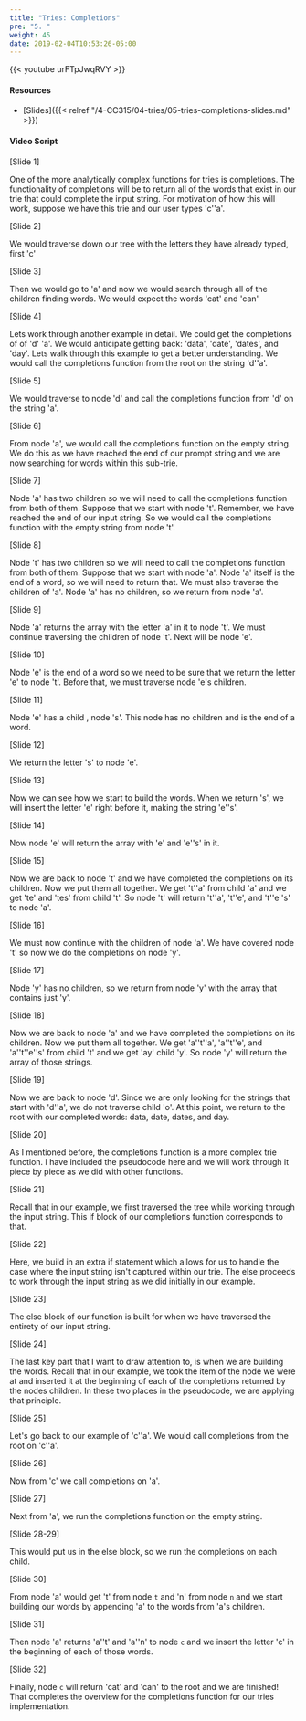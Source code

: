 ```yaml
---
title: "Tries: Completions"
pre: "5. "
weight: 45
date: 2019-02-04T10:53:26-05:00
---
```


{{< youtube urFTpJwqRVY >}}

#### Resources
* [Slides]({{< relref "/4-CC315/04-tries/05-tries-completions-slides.md" >}})

#### Video Script

[Slide 1]

One of the more analytically complex functions for tries is completions. The functionality of completions will be to return all of the words that exist in our trie that could complete the input string. For motivation of how this will work, suppose we have this trie and our user types 'c''a'. 

[Slide 2]

We would traverse down our tree with the letters they have already typed, first 'c'

[Slide 3]

Then we would go to 'a' and now we would search through all of the children finding words. We would expect the words 'cat' and 'can'


[Slide 4]

Lets work through another example in detail. We could get the completions of of 'd' 'a'. We would anticipate getting back: 'data', 'date', 'dates', and 'day'. Lets walk through this example to get a better understanding. We would call the completions function from the root on the string 'd''a'. 


[Slide 5]

We would traverse to node 'd' and call the completions function from 'd' on the string 'a'. 


[Slide 6]

From node 'a', we would call the completions function on the empty string. We do this as we have reached the end of our prompt string and we are now searching for words within this sub-trie. 


[Slide 7]

Node 'a' has two children so we will need to call the completions function from both of them. Suppose that we start with node 't'. Remember, we have reached the end of our input string. So we would call the completions function with the empty string from node 't'.


[Slide 8]

Node 't' has two children so we will need to call the completions function from both of them. Suppose that we start with node 'a'. Node 'a' itself is the end of a word, so we will need to return that. We must also traverse the children of 'a'. Node 'a' has no children, so we return from node 'a'.


[Slide 9]

Node 'a' returns the array with the letter 'a' in it to node 't'. We must continue traversing the children of node 't'. Next will be node 'e'.


[Slide 10]

Node 'e' is the end of a word so we need to be sure that we return the letter 'e' to node 't'. Before that, we must traverse node 'e's children. 


[Slide 11]

Node 'e' has a child , node 's'.  This node has no children and is the end of a word.


[Slide 12]

We return the letter 's' to node 'e'.


[Slide 13]

Now we can see how we start to build the words. When we return 's', we will insert the letter 'e' right before it, making the string 'e''s'. 

[Slide 14]

Now node 'e' will return the array with 'e' and 'e''s' in it. 


[Slide 15]

Now we are back to node 't' and we have completed the completions on its children. Now we put them all together. We get 't''a' from child 'a' and we get 'te' and 'tes' from child 't'. So node 't' will return 't''a', 't''e', and 't''e''s' to node 'a'. 

[Slide 16]

We must now continue with the children of node 'a'. We have covered node 't' so now we do the completions on node 'y'. 


[Slide 17]

Node 'y' has no children, so we return from node 'y' with the array that contains just 'y'.


[Slide 18]

Now we are back to node 'a' and we have completed the completions on its children. Now we put them all together. We get 'a''t''a', 'a''t''e', and 'a''t''e''s' from child 't' and we get 'ay' child 'y'. So node 'y' will return the array of those strings. 


[Slide 19]

Now we are back to node 'd'. Since we are only looking for the strings that start with 'd''a', we do not traverse child 'o'. At this point, we return to the root with our completed words: data, date, dates, and day.


[Slide 20]

As I mentioned before, the completions function is a more complex trie function. I have included the pseudocode here and we will work through it piece by piece as we did with other functions. 


[Slide 21]

Recall that in our example, we first traversed the tree while working through the input string. This if block of our completions function corresponds to that. 


[Slide 22]

Here, we build in an extra if statement which allows for us to handle the case where the input string isn't captured within our trie. The else proceeds to work through the input string as we did initially in our example. 


[Slide 23]

The else block of our function is built for when we have traversed the entirety of our input string. 


[Slide 24]

The last key part that I want to draw attention to, is when we are building the words. Recall that in our example, we took the item of the node we were at and inserted it at the beginning of each of the completions returned by the nodes children. In these two places in the pseudocode, we are applying that principle. 


[Slide 25]

Let's go back to our example of 'c''a'. We would call completions from the root on 'c''a'.


[Slide 26]

Now from 'c' we call completions on 'a'.


[Slide 27]

Next from 'a', we run the completions function on the empty string. 


[Slide 28-29]

This would put us in the else block, so we run the completions on each child. 


[Slide 30]

From node 'a' would get 't' from node `t` and 'n' from node `n` and we start building our words by appending 'a' to the words from 'a's children. 


[Slide 31]

Then node 'a' returns 'a''t' and 'a''n' to node `c` and we insert the letter 'c' in the beginning of each of those words. 


[Slide 32]

Finally, node `c` will return 'cat' and 'can' to the root and we are finished! That completes the overview for the completions function for our tries implementation.